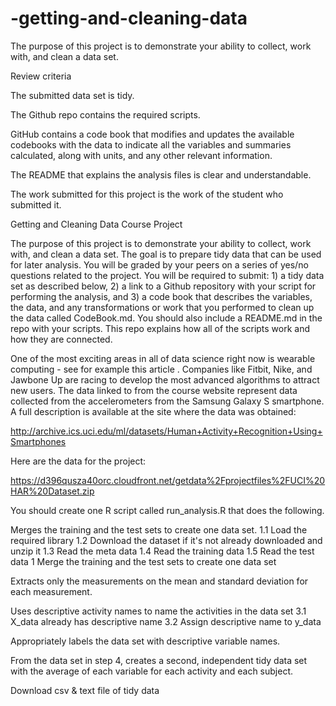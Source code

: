 # -getting-and-cleaning-data
The purpose of this project is to demonstrate your ability to collect, work with, and clean a data set.

Review criteria

The submitted data set is tidy.

The Github repo contains the required scripts.

GitHub contains a code book that modifies and updates the available codebooks with the data to indicate all the variables and summaries calculated, along with units, and any other relevant information.

The README that explains the analysis files is clear and understandable.

The work submitted for this project is the work of the student who submitted it.

Getting and Cleaning Data Course Project

The purpose of this project is to demonstrate your ability to collect, work with, and clean a data set. The goal is to prepare tidy data that can be used for later analysis. You will be graded by your peers on a series of yes/no questions related to the project. You will be required to submit: 1) a tidy data set as described below, 2) a link to a Github repository with your script for performing the analysis, and 3) a code book that describes the variables, the data, and any transformations or work that you performed to clean up the data called CodeBook.md. You should also include a README.md in the repo with your scripts. This repo explains how all of the scripts work and how they are connected.

One of the most exciting areas in all of data science right now is wearable computing - see for example this article . Companies like Fitbit, Nike, and Jawbone Up are racing to develop the most advanced algorithms to attract new users. The data linked to from the course website represent data collected from the accelerometers from the Samsung Galaxy S smartphone. A full description is available at the site where the data was obtained:

http://archive.ics.uci.edu/ml/datasets/Human+Activity+Recognition+Using+Smartphones

Here are the data for the project:

https://d396qusza40orc.cloudfront.net/getdata%2Fprojectfiles%2FUCI%20HAR%20Dataset.zip

You should create one R script called run_analysis.R that does the following.

Merges the training and the test sets to create one data set. 1.1 Load the required library 1.2 Download the dataset if it's not already downloaded and unzip it 1.3 Read the meta data 1.4 Read the training data 1.5 Read the test data 1 Merge the training and the test sets to create one data set

Extracts only the measurements on the mean and standard deviation for each measurement.

Uses descriptive activity names to name the activities in the data set 3.1 X_data already has descriptive name 3.2 Assign descriptive name to y_data

Appropriately labels the data set with descriptive variable names.

From the data set in step 4, creates a second, independent tidy data set with the average of each variable for each activity and each subject.

Download csv & text file of tidy data
